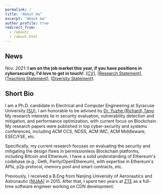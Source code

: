 ```yaml
---
permalink: /
title: "About me"
excerpt: "About me"
author_profile: true
redirect_from: 
  - /about/
  - /about.html
---
```


News
----
*Nov. 2021*: **I am on the job market this year, if you have positions in cybersecurity, I'd love to get in touch!**. 
<span style="color:blue">[[CV]](https://drive.google.com/file/d/1DdU-l0AXWeV6LPEUiJITw4lgr1Ayn5t7/view?usp=sharing), <span style="color:blue">[[Research Statement]](https://drive.google.com/file/d/1ceU42d-2AEIRdpUJ-MLY_N-0NM_JvLf-/view?usp=sharing), <span style="color:blue">[[Teaching Statement]](https://drive.google.com/file/d/18SLHXxD5Oi80fBZhDYciaUSTSPI9zLjP/view?usp=sharing), <span style="color:blue">[[Diversity Statement]](https://drive.google.com/file/d/1o_RshuatlHKTq1jgpinTFbmufPyGwAJH/view?usp=sharing).


Short Bio
----
I am a Ph.D. candidate in Electrical and Computer Engineering at Syracuse University [[SU]](http://eng-cs.syr.edu/our-departments/electrical-engineering-and-computer-science), I am honorable to be advised by [Dr. Yuzhe (Richard) Tang](http://tristartom.github.io/). My research interests lie in security evaluation, vulnerability detection and mitigation, and performance optimization, with current focus on Blockchain. My research papers were published in top cyber-security and systems conferences, including ACM CCS, NDSS, ACM IMC, ACM Middleware, ESEC/FSE, etc.

Specifically, my current research focuses on evaluating the security and mitigating the design flaws in permissionless Blockchain platforms, including Bitcoin and Ethereum. I have a solid understanding of Ethereum's codebase (e.g., Geth, Parity/OpenEthereum), with expertise in Ethereum's APIs, p2p protocol, memory pool and smart contracts, etc. 

Previously, I received a B.Eng from Nanjing University of Aeronautics and Astronautic [[NUAA]](http://www.nuaa.edu.cn) in 2015. After that, I spent two years at [ZTE](http://www.zte.com.cn/global/) as a full-time software engineer working on CDN development.
